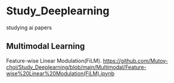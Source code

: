 # Study_Deeplearning

studying ai papers

## Multimodal Learning

Feature-wise Linear Modulation(FiLM).
https://github.com/Mutoy-choi/Study_Deeplearning/blob/main/Multimodal/Feature-wise%20Linear%20Modulation(FiLM).ipynb
